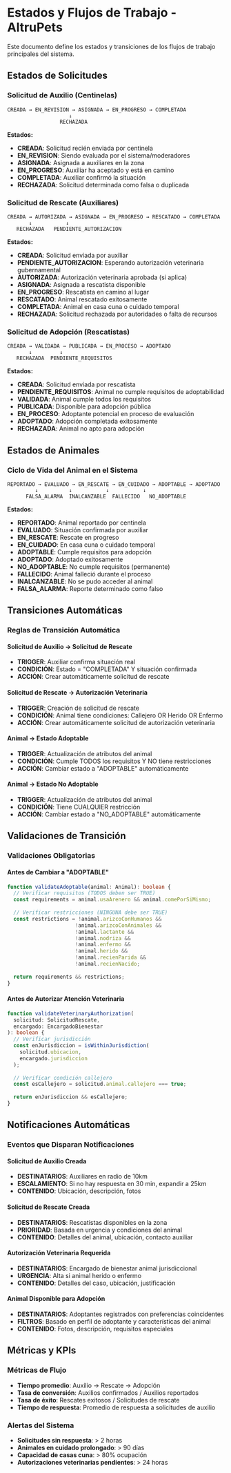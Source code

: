 # Estados y Flujos de Trabajo - AltruPets

Este documento define los estados y transiciones de los flujos de trabajo principales del sistema.

## Estados de Solicitudes

### Solicitud de Auxilio (Centinelas)
```
CREADA → EN_REVISION → ASIGNADA → EN_PROGRESO → COMPLETADA
                    ↓
                 RECHAZADA
```

**Estados:**
- **CREADA**: Solicitud recién enviada por centinela
- **EN_REVISION**: Siendo evaluada por el sistema/moderadores
- **ASIGNADA**: Asignada a auxiliares en la zona
- **EN_PROGRESO**: Auxiliar ha aceptado y está en camino
- **COMPLETADA**: Auxiliar confirmó la situación
- **RECHAZADA**: Solicitud determinada como falsa o duplicada

### Solicitud de Rescate (Auxiliares)
```
CREADA → AUTORIZADA → ASIGNADA → EN_PROGRESO → RESCATADO → COMPLETADA
       ↓           ↓
   RECHAZADA   PENDIENTE_AUTORIZACION
```

**Estados:**
- **CREADA**: Solicitud enviada por auxiliar
- **PENDIENTE_AUTORIZACION**: Esperando autorización veterinaria gubernamental
- **AUTORIZADA**: Autorización veterinaria aprobada (si aplica)
- **ASIGNADA**: Asignada a rescatista disponible
- **EN_PROGRESO**: Rescatista en camino al lugar
- **RESCATADO**: Animal rescatado exitosamente
- **COMPLETADA**: Animal en casa cuna o cuidado temporal
- **RECHAZADA**: Solicitud rechazada por autoridades o falta de recursos

### Solicitud de Adopción (Rescatistas)
```
CREADA → VALIDADA → PUBLICADA → EN_PROCESO → ADOPTADO
       ↓         ↓
   RECHAZADA  PENDIENTE_REQUISITOS
```

**Estados:**
- **CREADA**: Solicitud enviada por rescatista
- **PENDIENTE_REQUISITOS**: Animal no cumple requisitos de adoptabilidad
- **VALIDADA**: Animal cumple todos los requisitos
- **PUBLICADA**: Disponible para adopción pública
- **EN_PROCESO**: Adoptante potencial en proceso de evaluación
- **ADOPTADO**: Adopción completada exitosamente
- **RECHAZADA**: Animal no apto para adopción

## Estados de Animales

### Ciclo de Vida del Animal en el Sistema
```
REPORTADO → EVALUADO → EN_RESCATE → EN_CUIDADO → ADOPTABLE → ADOPTADO
         ↓          ↓           ↓           ↓
      FALSA_ALARMA  INALCANZABLE  FALLECIDO   NO_ADOPTABLE
```

**Estados:**
- **REPORTADO**: Animal reportado por centinela
- **EVALUADO**: Situación confirmada por auxiliar
- **EN_RESCATE**: Rescate en progreso
- **EN_CUIDADO**: En casa cuna o cuidado temporal
- **ADOPTABLE**: Cumple requisitos para adopción
- **ADOPTADO**: Adoptado exitosamente
- **NO_ADOPTABLE**: No cumple requisitos (permanente)
- **FALLECIDO**: Animal falleció durante el proceso
- **INALCANZABLE**: No se pudo acceder al animal
- **FALSA_ALARMA**: Reporte determinado como falso

## Transiciones Automáticas

### Reglas de Transición Automática

#### Solicitud de Auxilio → Solicitud de Rescate
- **TRIGGER**: Auxiliar confirma situación real
- **CONDICIÓN**: Estado = "COMPLETADA" Y situación confirmada
- **ACCIÓN**: Crear automáticamente solicitud de rescate

#### Solicitud de Rescate → Autorización Veterinaria
- **TRIGGER**: Creación de solicitud de rescate
- **CONDICIÓN**: Animal tiene condiciones: Callejero OR Herido OR Enfermo
- **ACCIÓN**: Crear automáticamente solicitud de autorización veterinaria

#### Animal → Estado Adoptable
- **TRIGGER**: Actualización de atributos del animal
- **CONDICIÓN**: Cumple TODOS los requisitos Y NO tiene restricciones
- **ACCIÓN**: Cambiar estado a "ADOPTABLE" automáticamente

#### Animal → Estado No Adoptable
- **TRIGGER**: Actualización de atributos del animal
- **CONDICIÓN**: Tiene CUALQUIER restricción
- **ACCIÓN**: Cambiar estado a "NO_ADOPTABLE" automáticamente

## Validaciones de Transición

### Validaciones Obligatorias

#### Antes de Cambiar a "ADOPTABLE"
```typescript
function validateAdoptable(animal: Animal): boolean {
  // Verificar requisitos (TODOS deben ser TRUE)
  const requirements = animal.usaArenero && animal.comePorSiMismo;
  
  // Verificar restricciones (NINGUNA debe ser TRUE)
  const restrictions = !animal.arizcoConHumanos && 
                      !animal.arizcoConAnimales && 
                      !animal.lactante && 
                      !animal.nodriza && 
                      !animal.enfermo && 
                      !animal.herido && 
                      !animal.recienParida && 
                      !animal.recienNacido;
  
  return requirements && restrictions;
}
```

#### Antes de Autorizar Atención Veterinaria
```typescript
function validateVeterinaryAuthorization(
  solicitud: SolicitudRescate, 
  encargado: EncargadoBienestar
): boolean {
  // Verificar jurisdicción
  const enJurisdiccion = isWithinJurisdiction(
    solicitud.ubicacion, 
    encargado.jurisdiccion
  );
  
  // Verificar condición callejero
  const esCallejero = solicitud.animal.callejero === true;
  
  return enJurisdiccion && esCallejero;
}
```

## Notificaciones Automáticas

### Eventos que Disparan Notificaciones

#### Solicitud de Auxilio Creada
- **DESTINATARIOS**: Auxiliares en radio de 10km
- **ESCALAMIENTO**: Si no hay respuesta en 30 min, expandir a 25km
- **CONTENIDO**: Ubicación, descripción, fotos

#### Solicitud de Rescate Creada
- **DESTINATARIOS**: Rescatistas disponibles en la zona
- **PRIORIDAD**: Basada en urgencia y condiciones del animal
- **CONTENIDO**: Detalles del animal, ubicación, contacto auxiliar

#### Autorización Veterinaria Requerida
- **DESTINATARIOS**: Encargado de bienestar animal jurisdiccional
- **URGENCIA**: Alta si animal herido o enfermo
- **CONTENIDO**: Detalles del caso, ubicación, justificación

#### Animal Disponible para Adopción
- **DESTINATARIOS**: Adoptantes registrados con preferencias coincidentes
- **FILTROS**: Basado en perfil de adoptante y características del animal
- **CONTENIDO**: Fotos, descripción, requisitos especiales

## Métricas y KPIs

### Métricas de Flujo
- **Tiempo promedio**: Auxilio → Rescate → Adopción
- **Tasa de conversión**: Auxilios confirmados / Auxilios reportados
- **Tasa de éxito**: Rescates exitosos / Solicitudes de rescate
- **Tiempo de respuesta**: Promedio de respuesta a solicitudes de auxilio

### Alertas del Sistema
- **Solicitudes sin respuesta**: > 2 horas
- **Animales en cuidado prolongado**: > 90 días
- **Capacidad de casas cuna**: > 80% ocupación
- **Autorizaciones veterinarias pendientes**: > 24 horas